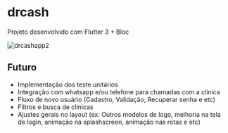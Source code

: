 # drcash

Projeto desenvolvido com Flutter 3 + Bloc

![drcashapp2](https://user-images.githubusercontent.com/9743905/175967139-f337c515-9586-4387-b5f3-d2a9be9990e4.gif)

## Futuro
- Implementação dos teste unitários
- Integração com whatsapp e/ou telefone para chamadas com a clinica
- Fluxo de novo usuário (Cadastro, Validação, Recuperar senha e etc)
- Filtros e busca de clinicas
- Ajustes gerais no layout (ex: Outros modelos de logo, melhoria na tela de login, animação na splashscreen, animação nas rotas e etc)
